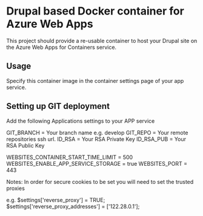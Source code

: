 # Drupal based Docker container for Azure Web Apps

This project should provide a re-usable container to host your Drupal site on the Azure Web Apps for Containers service.

## Usage

Specify this container image in the container settings page of your app service.

## Setting up GIT deployment

Add the following Applications settings to your APP service

GIT_BRANCH = Your branch name e.g. develop
GIT_REPO = Your remote repositories ssh url.
ID_RSA = Your RSA Private Key
ID_RSA_PUB = Your RSA Public Key

WEBSITES_CONTAINER_START_TIME_LIMIT = 500
WEBSITES_ENABLE_APP_SERVICE_STORAGE = true
WEBSITES_PORT = 443

Notes:
In order for secure cookies to be set you will need to set the trusted proxies

e.g.
$settings['reverse_proxy'] = TRUE;
$settings['reverse_proxy_addresses'] = ['122.28.0.1'];